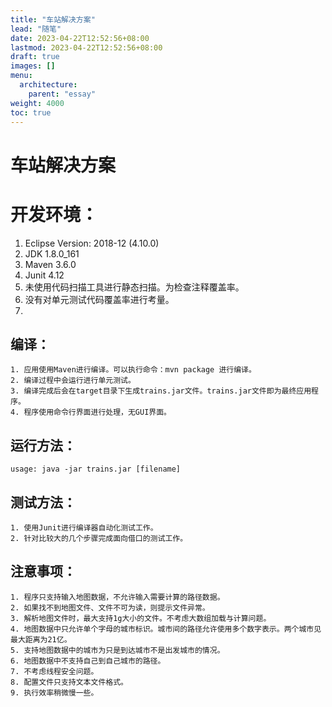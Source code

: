 ```yaml
---
title: "车站解决方案"
lead: "随笔"
date: 2023-04-22T12:52:56+08:00
lastmod: 2023-04-22T12:52:56+08:00
draft: true
images: []
menu:
  architecture:
    parent: "essay"
weight: 4000
toc: true
---
```


# 车站解决方案

# 开发环境：
   1. Eclipse Version: 2018-12 (4.10.0)
   2. JDK 1.8.0_161
   3. Maven 3.6.0
   4. Junit 4.12
   5. 未使用代码扫描工具进行静态扫描。为检查注释覆盖率。
   6. 没有对单元测试代码覆盖率进行考量。
   7. 

## 编译：
    1. 应用使用Maven进行编译。可以执行命令：mvn package 进行编译。
    2. 编译过程中会运行进行单元测试。
    3. 编译完成后会在target目录下生成trains.jar文件。trains.jar文件即为最终应用程序。
    4. 程序使用命令行界面进行处理，无GUI界面。

## 运行方法：
	usage: java -jar trains.jar [filename]
	
## 测试方法：
    1. 使用Junit进行编译器自动化测试工作。
    2. 针对比较大的几个步骤完成面向借口的测试工作。

## 注意事项：
    1. 程序只支持输入地图数据，不允许输入需要计算的路径数据。
    2. 如果找不到地图文件、文件不可为读，则提示文件异常。
    3. 解析地图文件时，最大支持1g大小的文件。不考虑大数组加载与计算问题。
    4. 地图数据中只允许单个字母的城市标识。城市间的路径允许使用多个数字表示。两个城市见最大距离为21亿。
    5. 支持地图数据中的城市为只是到达城市不是出发城市的情况。
    6. 地图数据中不支持自己到自己城市的路径。
    7. 不考虑线程安全问题。
    8. 配置文件只支持文本文件格式。
    9. 执行效率稍微慢一些。
